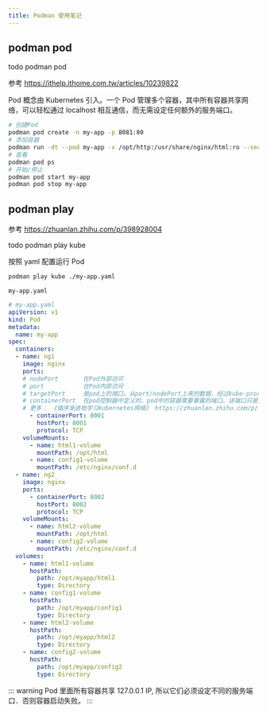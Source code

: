 ```yaml
---
title: Podman 使用笔记
---
```


## podman pod

todo podman pod

参考 https://ithelp.ithome.com.tw/articles/10239822

Pod 概念由 Kubernetes 引入。一个 Pod 管理多个容器，其中所有容器共享网络，可以轻松通过 localhost 相互通信，而无需设定任何额外的服务端口。

```bash
# 创建Pod
podman pod create -n my-app -p 8081:80
# 添加容器
podman run -dt --pod my-app -v /opt/http:/usr/share/nginx/html:ro --security-opt="seccomp=unconfined" --name hello-nginx nginx
# 查看
podman pod ps
# 开始/停止
podman pod start my-app
podman pod stop my-app
```

## podman play

参考 https://zhuanlan.zhihu.com/p/398928004

todo podman play kube

按照 yaml 配置运行 Pod

```bash
podman play kube ./my-app.yaml
```

`my-app.yaml`

```yaml
# my-app.yaml
apiVersion: v1
kind: Pod
metadata:
  name: my-app
spec:
  containers:
  - name: ng1
    image: nginx
    ports:
    # nodePort       在Pod外部访问
    # port           在Pod内部访问
    # targetPort     是pod上的端口。从port/nodePort上来的数据，经过kube-proxy流入到后端pod的targetPort上，最后进入容器。
    # containerPort  在pod控制器中定义的、pod中的容器需要暴露的端口。该端口只是起到specification作用，哪怕不在yaml中定义，也是可以通过nodePort->targetPort的流向(外部)或者port->targetPort流向(内部)进行访问。
    # 更多： 《循序渐进地学习kubernetes网络》 https://zhuanlan.zhihu.com/p/563148579
      - containerPort: 8001
        hostPort: 8001
        protocol: TCP
    volumeMounts:
      - name: html1-volume
        mountPath: /opt/html
      - name: config1-volume
        mountPath: /etc/nginx/conf.d
  - name: ng2
    image: nginx
    ports:
      - containerPort: 8002
        hostPort: 8002
        protocol: TCP
    volumeMounts:
      - name: html2-volume
        mountPath: /opt/html
      - name: config2-volume
        mountPath: /etc/nginx/conf.d
  volumes:
    - name: html1-volume
      hostPath:
        path: /opt/myapp/html1
        type: Directory
    - name: config1-volume
      hostPath:
        path: /opt/myapp/config1
        type: Directory
    - name: html2-volume
      hostPath:
        path: /opt/myapp/html2
        type: Directory
    - name: config2-volume
      hostPath:
        path: /opt/myapp/config2
        type: Directory
```

::: warning
Pod 里面所有容器共享 127.0.0.1 IP, 所以它们必须设定不同的服务端口．否则容器启动失败。
:::
